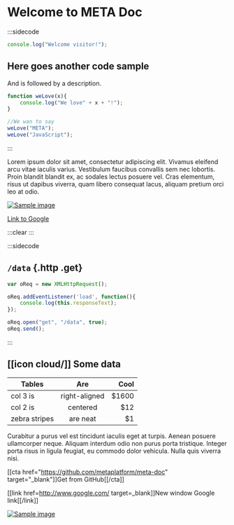 # Welcome to META Doc

:::sidecode

```javascript
console.log("Welcome visitor!");
```

## Here goes another code sample
And is followed by a description.

```javascript
function weLove(x){
	console.log("We love" + x + "!");
}

//We wan to say
weLove("META");
weLove("JavaScript");
```
:::

Lorem ipsum dolor sit amet, consectetur adipiscing elit. Vivamus eleifend arcu vitae iaculis varius. Vestibulum faucibus convallis sem nec lobortis. Proin blandit blandit ex, ac sodales lectus posuere vel. Cras elementum, risus ut dapibus viverra, quam libero consequat lacus, aliquam pretium orci leo at odio.

[![Sample image]($media$/sample-screenshot.png)]($media$/sample-screenshot.png)

[Link to Google](http://www.google.com/)

:::clear
:::

:::sidecode
## `/data` {.http .get}

```javascript
var oReq = new XMLHttpRequest();

oReq.addEventListener('load', function(){
	console.log(this.responseText);
});

oReq.open("get", "/data", true);
oReq.send();
```
:::

## [[icon cloud/]] Some data

| Tables        | Are           | Cool  |
| ------------- |:-------------:| -----:|
| col 3 is      | right-aligned | $1600 |
| col 2 is      | centered      |   $12 |
| zebra stripes | are neat      |    $1 |

Curabitur a purus vel est tincidunt iaculis eget at turpis. Aenean posuere ullamcorper neque. Aliquam interdum odio non purus porta tristique. Integer porta risus in ligula feugiat, eu commodo dolor vehicula. Nulla quis viverra nisi.

[[cta href="https://github.com/metaplatform/meta-doc" target="_blank"]]Get from GitHub[[/cta]]

[[link href=http://www.google.com/ target=_blank]]New window Google link[[/link]]

[![Sample image]($media$/header.jpg)]($media$/header.jpg)
